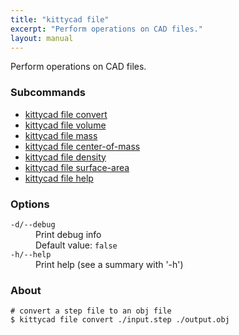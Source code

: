 ```yaml
---
title: "kittycad file"
excerpt: "Perform operations on CAD files."
layout: manual
---
```


Perform operations on CAD files.

### Subcommands

* [kittycad file convert](./kittycad_file_convert)
* [kittycad file volume](./kittycad_file_volume)
* [kittycad file mass](./kittycad_file_mass)
* [kittycad file center-of-mass](./kittycad_file_center-of-mass)
* [kittycad file density](./kittycad_file_density)
* [kittycad file surface-area](./kittycad_file_surface-area)
* [kittycad file help](./kittycad_file_help)

### Options

<dl class="flags">
   <dt><code>-d/--debug</code></dt>
   <dd>Print debug info<br/>Default value: <code>false</code></dd>

   <dt><code>-h/--help</code></dt>
   <dd>Print help (see a summary with '-h')</dd>
</dl>


### About

```
# convert a step file to an obj file
$ kittycad file convert ./input.step ./output.obj
```